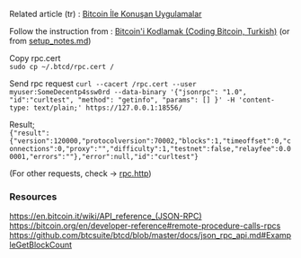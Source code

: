 Related article (tr) : [Bitcoin İle Konuşan Uygulamalar](https://link.medium.com/pUHIIt0poY)  
  
Follow the instruction from : [Bitcoin'i Kodlamak (Coding Bitcoin, Turkish)](https://medium.com/@farukterzioglu/bitcoini-kodlamak-1-golang-ile-5e7833c0dc19) (or from [setup_notes.md](setup_notes.md))
  

Copy rpc.cert  
`sudo cp ~/.btcd/rpc.cert /`
  
Send rpc request 
`curl --cacert /rpc.cert --user myuser:SomeDecentp4ssw0rd --data-binary '{"jsonrpc": "1.0", "id":"curltest", "method": "getinfo", "params": [] }' -H 'content-type: text/plain;' https://127.0.0.1:18556/`
  
Result;  
`{"result":{"version":120000,"protocolversion":70002,"blocks":1,"timeoffset":0,"connections":0,"proxy":"","difficulty":1,"testnet":false,"relayfee":0.00001,"errors":""},"error":null,"id":"curltest"}`

(For other requests, check -> [rpc.http](rpc.http))

### Resources
https://en.bitcoin.it/wiki/API_reference_(JSON-RPC)  
https://bitcoin.org/en/developer-reference#remote-procedure-calls-rpcs  
https://github.com/btcsuite/btcd/blob/master/docs/json_rpc_api.md#ExampleGetBlockCount

